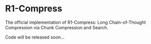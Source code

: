 # R1-Compress

The official implementation of R1-Compress: Long Chain-of-Thought Compression via Chunk Compression and Search.

Code will be released soon...
